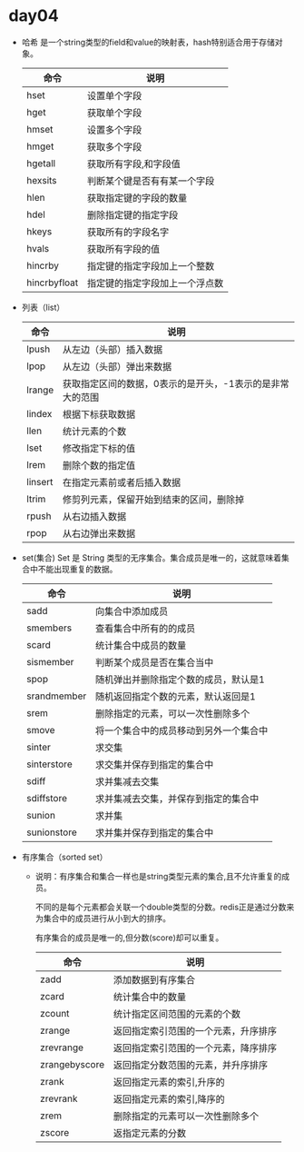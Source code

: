 # day04

- 哈希   是一个string类型的field和value的映射表，hash特别适合用于存储对象。 

  | 命令         | 说明                           |
  | ------------ | ------------------------------ |
  | hset         | 设置单个字段                   |
  | hget         | 获取单个字段                   |
  | hmset        | 设置多个字段                   |
  | hmget        | 获取多个字段                   |
  | hgetall      | 获取所有字段,和字段值          |
  | hexsits      | 判断某个键是否有有某一个字段   |
  | hlen         | 获取指定键的字段的数量         |
  | hdel         | 删除指定键的指定字段           |
  | hkeys        | 获取所有的字段名字             |
  | hvals        | 获取所有字段的值               |
  | hincrby      | 指定键的指定字段加上一个整数   |
  | hincrbyfloat | 指定键的指定字段加上一个浮点数 |

- 列表（list）

  | 命令    | 说明                                                      |
  | ------- | --------------------------------------------------------- |
  | lpush   | 从左边（头部）插入数据                                    |
  | lpop    | 从左边（头部）弹出来数据                                  |
  | lrange  | 获取指定区间的数据，0表示的是开头，-1表示的是非常大的范围 |
  | lindex  | 根据下标获取数据                                          |
  | llen    | 统计元素的个数                                            |
  | lset    | 修改指定下标的值                                          |
  | lrem    | 删除个数的指定值                                          |
  | linsert | 在指定元素前或者后插入数据                                |
  | ltrim   | 修剪列元素，保留开始到结束的区间，删除掉                  |
  | rpush   | 从右边插入数据                                            |
  | rpop    | 从右边弹出来数据                                          |

- set(集合) Set 是 String 类型的无序集合。集合成员是唯一的，这就意味着集合中不能出现重复的数据。 

  | 命令        | 说明                                   |
  | ----------- | -------------------------------------- |
  | sadd        | 向集合中添加成员                       |
  | smembers    | 查看集合中所有的的成员                 |
  | scard       | 统计集合中成员的数量                   |
  | sismember   | 判断某个成员是否在集合当中             |
  | spop        | 随机弹出并删除指定个数的成员，默认是1  |
  | srandmember | 随机返回指定个数的元素，默认返回是1    |
  | srem        | 删除指定的元素，可以一次性删除多个     |
  | smove       | 将一个集合中的成员移动到另外一个集合中 |
  | sinter      | 求交集                                 |
  | sinterstore | 求交集并保存到指定的集合中             |
  | sdiff       | 求并集减去交集                         |
  | sdiffstore  | 求并集减去交集，并保存到指定的集合中   |
  | sunion      | 求并集                                 |
  | sunionstore | 求并集并保存到指定的集合中             |

- 有序集合（sorted set）

  - 说明：有序集合和集合一样也是string类型元素的集合,且不允许重复的成员。

    不同的是每个元素都会关联一个double类型的分数。redis正是通过分数来为集合中的成员进行从小到大的排序。

    有序集合的成员是唯一的,但分数(score)却可以重复。

    | 命令          | 说明                                 |
    | ------------- | ------------------------------------ |
    | zadd          | 添加数据到有序集合                   |
    | zcard         | 统计集合中的数量                     |
    | zcount        | 统计指定区间范围的元素的个数         |
    | zrange        | 返回指定索引范围的一个元素，升序排序 |
    | zrevrange     | 返回指定索引范围的一个元素，降序排序 |
    | zrangebyscore | 返回指定分数范围的元素，并升序排序   |
    | zrank         | 返回指定元素的索引,升序的            |
    | zrevrank      | 返回指定元素的索引,降序的            |
    | zrem          | 删除指定的元素可以一次性删除多个     |
    | zscore        | 返指定元素的分数                     |


